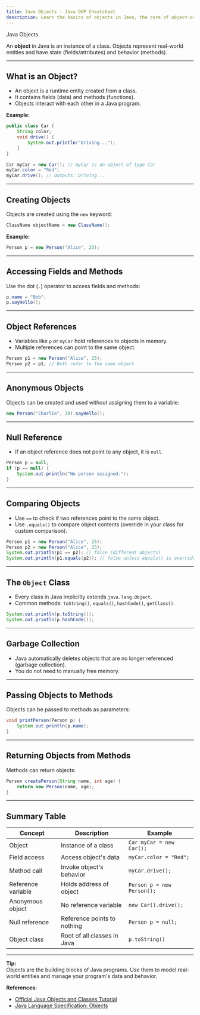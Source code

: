 ```yaml
---
title: Java Objects - Java OOP Cheatsheet
description: Learn the basics of objects in Java, the core of object-oriented programming.
---
```


<base-title :title="frontmatter.title" :description="frontmatter.description">
Java Objects
</base-title>

An **object** in Java is an instance of a class. Objects represent real-world entities and have state (fields/attributes) and behavior (methods).

---

## What is an Object?

- An object is a runtime entity created from a class.
- It contains fields (data) and methods (functions).
- Objects interact with each other in a Java program.

**Example:**

```java
public class Car {
    String color;
    void drive() {
        System.out.println("Driving...");
    }
}

Car myCar = new Car(); // myCar is an object of type Car
myCar.color = "Red";
myCar.drive(); // Outputs: Driving...
```

---

## Creating Objects

Objects are created using the `new` keyword:

```java
ClassName objectName = new ClassName();
```

**Example:**

```java
Person p = new Person("Alice", 25);
```

---

## Accessing Fields and Methods

Use the dot (`.`) operator to access fields and methods:

```java
p.name = "Bob";
p.sayHello();
```

---

## Object References

- Variables like `p` or `myCar` hold references to objects in memory.
- Multiple references can point to the same object.

```java
Person p1 = new Person("Alice", 25);
Person p2 = p1; // Both refer to the same object
```

---

## Anonymous Objects

Objects can be created and used without assigning them to a variable:

```java
new Person("Charlie", 30).sayHello();
```

---

## Null Reference

- If an object reference does not point to any object, it is `null`.

```java
Person p = null;
if (p == null) {
    System.out.println("No person assigned.");
}
```

---

## Comparing Objects

- Use `==` to check if two references point to the same object.
- Use `.equals()` to compare object contents (override in your class for custom comparison).

```java
Person p1 = new Person("Alice", 25);
Person p2 = new Person("Alice", 25);
System.out.println(p1 == p2); // false (different objects)
System.out.println(p1.equals(p2)); // false unless equals() is overridden
```

---

## The `Object` Class

- Every class in Java implicitly extends `java.lang.Object`.
- Common methods: `toString()`, `equals()`, `hashCode()`, `getClass()`.

```java
System.out.println(p.toString());
System.out.println(p.hashCode());
```

---

## Garbage Collection

- Java automatically deletes objects that are no longer referenced (garbage collection).
- You do not need to manually free memory.

---

## Passing Objects to Methods

Objects can be passed to methods as parameters:

```java
void printPerson(Person p) {
    System.out.println(p.name);
}
```

---

## Returning Objects from Methods

Methods can return objects:

```java
Person createPerson(String name, int age) {
    return new Person(name, age);
}
```

---

## Summary Table

| Concept             | Description                                  | Example                        |
|---------------------|----------------------------------------------|--------------------------------|
| Object              | Instance of a class                          | `Car myCar = new Car();`       |
| Field access        | Access object's data                         | `myCar.color = "Red";`         |
| Method call         | Invoke object's behavior                     | `myCar.drive();`               |
| Reference variable  | Holds address of object                      | `Person p = new Person();`     |
| Anonymous object    | No reference variable                        | `new Car().drive();`           |
| Null reference      | Reference points to nothing                  | `Person p = null;`             |
| Object class        | Root of all classes in Java                  | `p.toString()`                 |

---

**Tip:**  
Objects are the building blocks of Java programs. Use them to model real-world entities and manage your program's data and behavior.

**References:**  
- [Official Java Objects and Classes Tutorial](https://docs.oracle.com/javase/tutorial/java/javaOO/objects.html)
- [Java Language Specification: Objects](https://docs.oracle.com/javase/specs/jls/se21/html/jls-4.html)